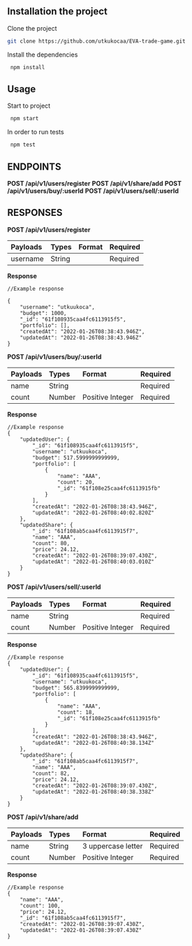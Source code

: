 ## Installation the project

Clone the project

```bash
git clone https://github.com/utkukocaa/EVA-trade-game.git
```

Install the dependencies

```bash
 npm install
```

## Usage

Start to project

```bash
 npm start
```

In order to run tests

```bash
 npm test
```

## ENDPOINTS

**POST /api/v1/users/register**
**POST /api/v1/share/add**
**POST /api/v1/users/buy/:userId**
**POST /api/v1/users/sell/:userId**

## RESPONSES

**POST /api/v1/users/register**

| Payloads | Types  | Format | Required |
| :------- | :----- | :----- | :------- |
| username | String |        | Required |

**Response**

```
//Example response

{
    "username": "utkuukoca",
    "budget": 1000,
    "_id": "61f108935caa4fc6113915f5",
    "portfolio": [],
    "createdAt": "2022-01-26T08:38:43.946Z",
    "updatedAt": "2022-01-26T08:38:43.946Z"
}

```

**POST /api/v1/users/buy/:userId**

| Payloads | Types  | Format           | Required |
| :------- | :----- | :--------------- | :------- |
| name     | String |                  | Required |
| count    | Number | Positive Integer | Required |

**Response**

```
//Example response
{
    "updatedUser": {
        "_id": "61f108935caa4fc6113915f5",
        "username": "utkuukoca",
        "budget": 517.5999999999999,
        "portfolio": [
            {
                "name": "AAA",
                "count": 20,
                "_id": "61f108e25caa4fc6113915fb"
            }
        ],
        "createdAt": "2022-01-26T08:38:43.946Z",
        "updatedAt": "2022-01-26T08:40:02.820Z"
    },
    "updatedShare": {
        "_id": "61f108ab5caa4fc6113915f7",
        "name": "AAA",
        "count": 80,
        "price": 24.12,
        "createdAt": "2022-01-26T08:39:07.430Z",
        "updatedAt": "2022-01-26T08:40:03.010Z"
    }
}

```

**POST /api/v1/users/sell/:userId**

| Payloads | Types  | Format           | Required |
| :------- | :----- | :--------------- | :------- |
| name     | String |                  | Required |
| count    | Number | Positive Integer | Required |

**Response**

```
//Example response
{
    "updatedUser": {
        "_id": "61f108935caa4fc6113915f5",
        "username": "utkuukoca",
        "budget": 565.8399999999999,
        "portfolio": [
            {
                "name": "AAA",
                "count": 18,
                "_id": "61f108e25caa4fc6113915fb"
            }
        ],
        "createdAt": "2022-01-26T08:38:43.946Z",
        "updatedAt": "2022-01-26T08:40:38.134Z"
    },
    "updatedShare": {
        "_id": "61f108ab5caa4fc6113915f7",
        "name": "AAA",
        "count": 82,
        "price": 24.12,
        "createdAt": "2022-01-26T08:39:07.430Z",
        "updatedAt": "2022-01-26T08:40:38.338Z"
    }
}

```

**POST /api/v1/share/add**

| Payloads | Types  | Format             | Required |
| :------- | :----- | :----------------- | :------- |
| name     | String | 3 uppercase letter | Required |
| count    | Number | Positive Integer   | Required |

**Response**

```
//Example response
{
    "name": "AAA",
    "count": 100,
    "price": 24.12,
    "_id": "61f108ab5caa4fc6113915f7",
    "createdAt": "2022-01-26T08:39:07.430Z",
    "updatedAt": "2022-01-26T08:39:07.430Z"
}

```
